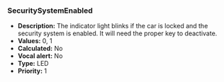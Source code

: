 ### SecuritySystemEnabled

- **Description:** The indicator light blinks if the car is locked and the
security system is enabled. It will need the proper key to deactivate.
- **Values:** 0, 1
- **Calculated:** No
- **Vocal alert:** No
- **Type:** LED 
- **Priority:** 1
